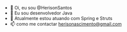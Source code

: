 - 👋 Oi, eu sou @HerisonSantos
- 👀 Eu sou desenvolvedor Java
- 🌱 Atualmente estou atuando com Spring e Struts
- 📫 como me contactar herisonascimento@gmail.com

<!---
HerisonSantos/HerisonSantos is a ✨ special ✨ repository because its `README.md` (this file) appears on your GitHub profile.
You can click the Preview link to take a look at your changes.
--->
